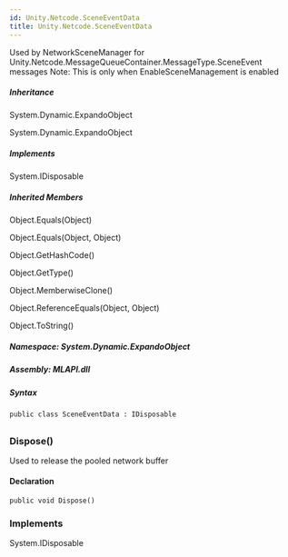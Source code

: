 ```yaml
---  
id: Unity.Netcode.SceneEventData  
title: Unity.Netcode.SceneEventData  
---
```


<div class="markdown level0 summary">

Used by NetworkSceneManager for
Unity.Netcode.MessageQueueContainer.MessageType.SceneEvent messages
Note: This is only when EnableSceneManagement is enabled

</div>

<div class="markdown level0 conceptual">

</div>

<div class="inheritance">

##### Inheritance

<div class="level0">

System.Dynamic.ExpandoObject

</div>

<div class="level1">

System.Dynamic.ExpandoObject

</div>

</div>

<div classs="implements">

##### Implements

<div>

System.IDisposable

</div>

</div>

<div class="inheritedMembers">

##### Inherited Members

<div>

Object.Equals(Object)

</div>

<div>

Object.Equals(Object, Object)

</div>

<div>

Object.GetHashCode()

</div>

<div>

Object.GetType()

</div>

<div>

Object.MemberwiseClone()

</div>

<div>

Object.ReferenceEquals(Object, Object)

</div>

<div>

Object.ToString()

</div>

</div>

##### **Namespace**: System.Dynamic.ExpandoObject

##### **Assembly**: MLAPI.dll

##### Syntax

``` lang-csharp
public class SceneEventData : IDisposable
```

## 

### Dispose()

<div class="markdown level1 summary">

Used to release the pooled network buffer

</div>

<div class="markdown level1 conceptual">

</div>

#### Declaration

``` lang-csharp
public void Dispose()
```

### Implements

<div>

System.IDisposable

</div>
